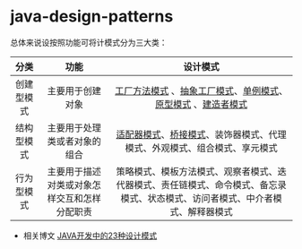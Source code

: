 # java-design-patterns

总体来说设按照功能可将计模式分为三大类：

| 分类| 功能 | 设计模式  |
| :--:  | :--:| :--: |
| 创建型模式| 主要用于创建对象 | [工厂方法模式](https://github.com/syshlang/java-design-patterns/tree/master/src/main/java/com/syshlang/designpatterns/creational/factory) 、[抽象工厂模式](https://github.com/syshlang/java-design-patterns/tree/master/src/main/java/com/syshlang/designpatterns/creational/factory)、[单例模式](https://github.com/syshlang/java-design-patterns/tree/master/src/main/java/com/syshlang/designpatterns/creational/singleton)、[原型模式](https://github.com/syshlang/java-design-patterns/tree/master/src/main/java/com/syshlang/designpatterns/creational/prototype) 、[建造者模式](https://github.com/syshlang/java-design-patterns/tree/master/src/main/java/com/syshlang/designpatterns/creational/builder)|
| 结构型模式| 主要用于处理类或者对象的组合 | [适配器模式](https://github.com/syshlang/java-design-patterns/tree/master/src/main/java/com/syshlang/designpatterns/structural/adapter)、[桥接模式](https://github.com/syshlang/java-design-patterns/tree/master/src/main/java/com/syshlang/designpatterns/structural/bridge)、装饰器模式、代理模式、外观模式、组合模式、享元模式  |
| 行为型模式| 主要用于描述对类或对象怎样交互和怎样分配职责 | 策略模式、模板方法模式、观察者模式、迭代器模式、责任链模式、命令模式、备忘录模式、状态模式、访问者模式、中介者模式、解释器模式  |


- 相关博文
 [JAVA开发中的23种设计模式](https://syshlang.com/categories/java/%E8%AE%BE%E8%AE%A1%E6%A8%A1%E5%BC%8F/)